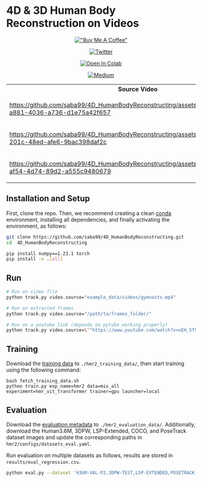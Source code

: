 # 4D & 3D Human Body Reconstruction on Videos 

<div align="center">

[!["Buy Me A Coffee"](https://www.buymeacoffee.com/assets/img/custom_images/orange_img.png)](https://www.buymeacoffee.com/sabahesaraY)

[![Twitter](https://img.shields.io/twitter/follow/sabahesaraki?style=social)](https://twitter.com/saba_hesaraki)

[![Open In Colab](https://colab.research.google.com/assets/colab-badge.svg)](https://colab.research.google.com/drive/1g5qxi6Oibd6RtmCqaMlRa62FlJPJENFB#scrollTo=XoBvsEG9Xuub) 

[![Medium](https://img.shields.io/badge/Medium-12100E?style=for-the-badge&logo=medium&logoColor=white
)](https://medium.com/@saba99)

</div>

<table class="center">

<tr>
  <td style="text-align:center;"><b>Source Video</b></td>
  <td style="text-align:center;"><b>Recounstruction Video</b></td>
  
</tr>  

<tr>
   <td>
    

https://github.com/saba99/4D_HumanBodyReconstructing/assets/33378412/3d278a29-a881-4036-a736-d1e75a42f657


   </td>
   <td>
 
https://github.com/saba99/4D_HumanBodyReconstructing/assets/33378412/bd958d64-44fe-4786-be67-0ec1b108dcc2

   </td>
</tr>
<tr>
   <td>
    

https://github.com/saba99/4D_HumanBodyReconstructing/assets/33378412/04e03ad2-201c-48ed-afe6-9bac398daf2c



   </td>
   <td>


https://github.com/saba99/4D_HumanBodyReconstructing/assets/33378412/121e5b19-ca55-4e43-bf7a-a3f39570fdc8




   </td>
</tr>
<tr>
   <td>
    

https://github.com/saba99/4D_HumanBodyReconstructing/assets/33378412/8a5b6784-af54-4d74-89d2-a555c9480679


   </td>
   <td>

https://github.com/saba99/4D_HumanBodyReconstructing/assets/33378412/cdef937d-756b-47d4-b95c-b3fa4daee18b


   </td>
 </tr>

</table>





## Installation and Setup
First, clone the repo. Then, we recommend creating a clean [conda](https://docs.conda.io/) environment, installing all dependencies, and finally activating the environment, as follows:
```bash
git clone https://github.com/saba99/4D_HumanBodyReconstructing.git
cd  4D_HumanBodyReconstructing
```

```bash
pip install numpy==1.23.1 torch
pip install -e .[all]
```


## Run 

```bash
# Run on video file
python track.py video.source="example_data/videos/gymnasts.mp4"

# Run on extracted frames
python track.py video.source="/path/to/frames_folder/"

# Run on a youtube link (depends on pytube working properly)
python track.py video.source=\'"https://www.youtube.com/watch?v=xEH_5T9jMVU"\'
```

## Training
Download the [training data](https://www.dropbox.com/sh/mjdwu59fxuhls5h/AACQ6FCGSrggUXmRzuubRHXIa) to `./hmr2_training_data/`, then start training using the following command:
```
bash fetch_training_data.sh
python train.py exp_name=hmr2 data=mix_all experiment=hmr_vit_transformer trainer=gpu launcher=local
```

## Evaluation
Download the [evaluation metadata](https://www.dropbox.com/scl/fi/kl79djemdgqcl6d691er7/hmr2_evaluation_data.tar.gz?rlkey=ttmbdu3x5etxwqqyzwk581zjl) to `./hmr2_evaluation_data/`. Additionally, download the Human3.6M, 3DPW, LSP-Extended, COCO, and PoseTrack dataset images and update the corresponding paths in  `hmr2/configs/datasets_eval.yaml`.

Run evaluation on multiple datasets as follows, results are stored in `results/eval_regression.csv`. 
```bash
python eval.py --dataset 'H36M-VAL-P2,3DPW-TEST,LSP-EXTENDED,POSETRACK-VAL,COCO-VAL' 
```

 

 

 
